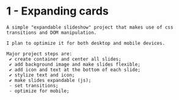 # 1 - Expanding cards

    A simple "expandable slideshow" project that makes use of css transitions and DOM manipulation.

    I plan to optimize it for both desktop and mobile devices.

    Major project steps are:
     ✔ create container and center all slides;
     ✔ add background image and make slides flexible;
     ✔ add icon and text at the bottom of each slide;
     ✔ stylize text and icon;
     ✔ make slides expandable (js);
     - set transitions;
     - optimize for mobile;
